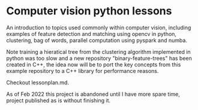 # Computer vision python lessons

An introduction to topics used commonly within computer vision, including examples of feature detection and matching using opencv in python, clustering, bag of words, parallel computation using pyspark and numba.

Note training a hieratical tree from the clustering algorithm implemented in python was too slow and a new repository "binary-feature-trees" has been created in C++, the idea now will be to port the key concepts from this example repository to a C++ library for performance reasons.

Checkout lessonplan.md.

As of Feb 2022 this project is abandoned until I have more spare time, project published as is without finishing it.